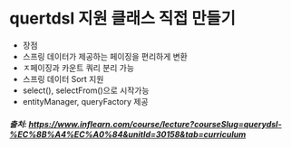 # quertdsl 지원 클래스 직접 만들기

- 장점
- 스프링 데이터가 제공하는 페이징을 편리하게 변환
- ㅈ페이징과 카운트 쿼리 분리 가능
- 스프링 데이터 Sort 지원
- select(), selectFrom()으로 시작가능
- entityManager, queryFactory 제공

##### 출처: https://www.inflearn.com/course/lecture?courseSlug=querydsl-%EC%8B%A4%EC%A0%84&unitId=30158&tab=curriculum
